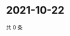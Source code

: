 # 2021-10-22

共 0 条

<!-- BEGIN WEIBO -->
<!-- 最后更新时间 Fri Oct 22 2021 02:00:44 GMT+0800 (China Standard Time) -->

<!-- END WEIBO -->
